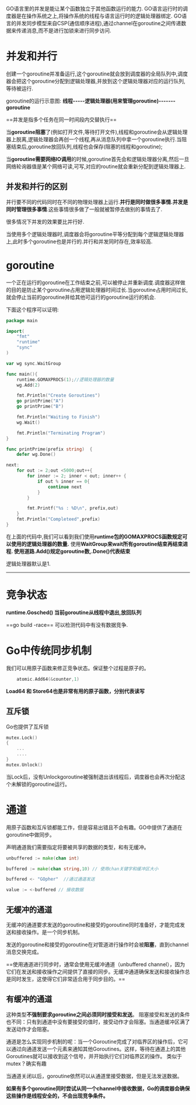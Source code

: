 GO语言里的并发是能让某个函数独立于其他函数运行的能力.
GO语言运行时的调度器是在操作系统之上,将操作系统的线程与语言运行时的逻辑处理器绑定.
GO语言的并发同步模型来自CSP(通信顺序进程),通过channel在goroutine之间传递数据来传递消息,而不是进行加锁来进行同步访问.

# 并发和并行
创建一个goroutine并准备运行,这个goroutine就会放到调度器的全局队列中,调度器会把这个goroutine分配到逻辑处理器,并放到这个逻辑处理器对应的运行队列,等待被运行.

goroutine的运行示意图:
**线程-----逻辑处理器(用来管理goroutine)-------goroutine**

==并发是指多个任务在同一时间段内交替执行==

当**goroutine阻塞**了(例如打开文件,等待打开文件),线程和goroutine会从逻辑处理器上脱离,逻辑处理器会再创一个线程,再从消息队列中拿一个goroutine执行.当阻塞结束后,goroutine放回队列,线程也会保存(阻塞的线程和goroutine);

当**goroutine需要网络IO调用**的时候,goroutine首先会和逻辑处理器分离,然后一旦网络轮询器值是某个网络可读,可写,对应的routine就会重新分配到逻辑处理器上.

## 并发和并行的区别
并行要不同的代码同时在不同的物理处理器上运行.**并行是同时做很多事情.并发是同时管理很多事情**.这些事情很多做了一般就被暂停去做别的事情去了.

很多情况下并发的效果要比并行好.

当使用多个逻辑处理器时,调度器会将goroutine平等分配到每个逻辑逻辑处理器上,此时多个goroutine也是并行的.并行和并发同时存在,效率较高.

# goroutine
一个正在运行的goroutine在工作结束之前,可以被停止并重新调度.调度器这样做的目的是防止某个goroutine占用逻辑处理器时间过长.当goroutine占用时间过长,就会停止当前的goroutine并给其他可运行的goroutine运行的机会.

下面这个程序可以证明:

```Go
package main

import(
	"fmt"
	"runtime"
	"sync"
)

var wg sync.WaitGroup

func main(){
	runtime.GOMAXPROCS(1);//逻辑处理器的数量
	wg.Add(2)

	fmt.Println("Create Goroutines")
	go printPrime("A")
	go printPrime("B")

	fmt.Println("Waiting to Finish")
	wg.Wait()

	fmt.Println("Terminating Program")	
}

func printPrime(prefix string)	{
	defer wg.Done()

next:
	for out := 2;out <5000;out++{
		for inner := 2; inner < out; inner++ {
			if out % inner == 0{
				continue next
			}
		}

		fmt.Printf("%s : %D\n", prefix,out)
	}
	fmt.Println("Completeed",prefix)
}
```

在上面的代码中,我们可以看到我们使用**runtime包的GOMAXPROCS函数规定可以使用的逻辑处理器的数量.** 使用**WaitGroup来wait所有goroutine结束再结束进程. 使用道路.Add()规定goroutine数,.Done()代表结束**

逻辑处理器默认是1.

---

# 竞争状态
**runtime.Gosched() 当前goroutine从线程中退出,放回队列**

==go build -race==   可以检测代码中有没有数据竞争. 

# Go中传统同步机制
我们可以用原子函数来修正竞争状态。保证整个过程是原子的。
```GO
	atomic.Add64(&counter,1)
```
**Load64 和 Store64也是非常有用的原子函数，分别代表读写**

## 互斥锁
Go也提供了互斥锁
```GO
mutex.Lock()
{
	...
	....
}
mutex.Unlock()
```
当Lock后，没有Unlockgoroutine被强制退出该线程后，调度器也会再次分配这个未解锁的goroutine运行。

# 通道
用原子函数和互斥锁都能工作，但是容易出错且不会有趣。GO中提供了通道在goroutine中做同步。

声明通道我们需要指定将要被共享的数据的类型，和有无缓冲。
```GO
unbuffered := make(chan int)

buffered := make(chan string,10) // 使用chan关键字和缓冲区大小

buffered <- "GOpher"  //通过通道发送

value := <-buffered // 接收数据
```
## 无缓冲的通道
无缓冲的通道要求发送的goroutine和接受的goroutine同时准备好，才能完成发送和接收操作。是一个同步机制。

发送的goroutine和接受的goroutine在对管道进行操作时会被**阻塞**，直到channel消息交换完成。

==使用通道进行同步时，通常会使用无缓冲通道（unbuffered channel），因为它们在发送和接收操作之间提供了直接的同步。无缓冲通道确保发送和接收操作总是同时发生，这使得它们非常适合用于同步目的。==

## 有缓冲的通道
这种类型**不强制要求goroutine之间必须同时接受和发送**。
阻塞接受和发送的条件也不同：只有到通道中没有要接受的值时，接受动作才会阻塞。当通道缓冲区满了发送动作才会阻塞。


通道是怎么实现同步机制的呢：当一个Goroutine完成了对临界区的操作后，它可以通过向通道发送一个元素来通知其他Goroutines。这样，等待在通道上的其他Goroutines就可以接收到这个信号，并开始执行它们对临界区的操作。 类似于mutex？确实有趣

当通道关闭以后，goroutine依然可以从通道里接受数据，但是无法发送数据。

**如果有多个goroutine同时尝试从同一个channel中接收数据，Go的调度器会确保这些操作是线程安全的，不会出现竞争条件。**


